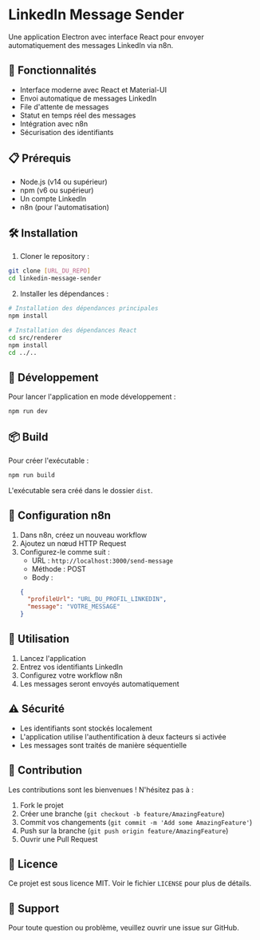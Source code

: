 # LinkedIn Message Sender

Une application Electron avec interface React pour envoyer automatiquement des messages LinkedIn via n8n.

## 🚀 Fonctionnalités

- Interface moderne avec React et Material-UI
- Envoi automatique de messages LinkedIn
- File d'attente de messages
- Statut en temps réel des messages
- Intégration avec n8n
- Sécurisation des identifiants

## 📋 Prérequis

- Node.js (v14 ou supérieur)
- npm (v6 ou supérieur)
- Un compte LinkedIn
- n8n (pour l'automatisation)

## 🛠️ Installation

1. Cloner le repository :
```bash
git clone [URL_DU_REPO]
cd linkedin-message-sender
```

2. Installer les dépendances :
```bash
# Installation des dépendances principales
npm install

# Installation des dépendances React
cd src/renderer
npm install
cd ../..
```

## 🚀 Développement

Pour lancer l'application en mode développement :

```bash
npm run dev
```

## 📦 Build

Pour créer l'exécutable :

```bash
npm run build
```

L'exécutable sera créé dans le dossier `dist`.

## 🔧 Configuration n8n

1. Dans n8n, créez un nouveau workflow
2. Ajoutez un nœud HTTP Request
3. Configurez-le comme suit :
   - URL : `http://localhost:3000/send-message`
   - Méthode : POST
   - Body :
   ```json
   {
     "profileUrl": "URL_DU_PROFIL_LINKEDIN",
     "message": "VOTRE_MESSAGE"
   }
   ```

## 📝 Utilisation

1. Lancez l'application
2. Entrez vos identifiants LinkedIn
3. Configurez votre workflow n8n
4. Les messages seront envoyés automatiquement

## ⚠️ Sécurité

- Les identifiants sont stockés localement
- L'application utilise l'authentification à deux facteurs si activée
- Les messages sont traités de manière séquentielle

## 🤝 Contribution

Les contributions sont les bienvenues ! N'hésitez pas à :

1. Fork le projet
2. Créer une branche (`git checkout -b feature/AmazingFeature`)
3. Commit vos changements (`git commit -m 'Add some AmazingFeature'`)
4. Push sur la branche (`git push origin feature/AmazingFeature`)
5. Ouvrir une Pull Request

## 📄 Licence

Ce projet est sous licence MIT. Voir le fichier `LICENSE` pour plus de détails.

## 📧 Support

Pour toute question ou problème, veuillez ouvrir une issue sur GitHub.
